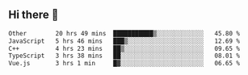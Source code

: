 ## Hi there 👋

<!--START_SECTION:waka-->

```txt
Other        20 hrs 49 mins  ███████████▒░░░░░░░░░░░░░   45.80 %
JavaScript   5 hrs 46 mins   ███▒░░░░░░░░░░░░░░░░░░░░░   12.69 %
C++          4 hrs 23 mins   ██▒░░░░░░░░░░░░░░░░░░░░░░   09.65 %
TypeScript   3 hrs 38 mins   ██░░░░░░░░░░░░░░░░░░░░░░░   08.01 %
Vue.js       3 hrs 1 min     █▓░░░░░░░░░░░░░░░░░░░░░░░   06.65 %
```

<!--END_SECTION:waka-->
